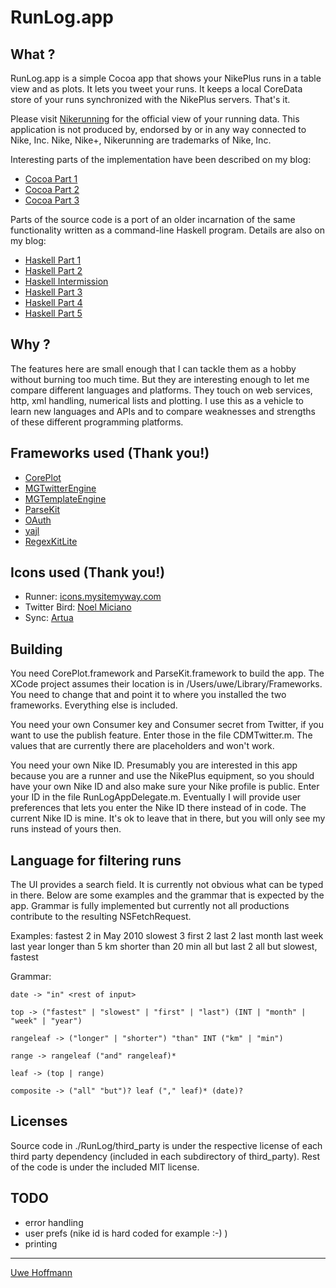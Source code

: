 # RunLog.app

## What ?

RunLog.app is a simple Cocoa app that shows your NikePlus runs in a table view and as plots. It lets you tweet your runs. It keeps a local CoreData store of your runs synchronized with the NikePlus servers. That's it.

Please visit [Nikerunning](http://nikerunning.nike.com/nikeplus/) for the official view of your running data. This application is not produced by, endorsed by or in any way connected to Nike, Inc. Nike, Nike+, Nikerunning are trademarks of Nike, Inc.

Interesting parts of the implementation have been described on my blog:

* [Cocoa Part 1](http://uwedeportivo.tumblr.com/post/1421387356/nikeruns-in-cocoa-part-1)
* [Cocoa Part 2](http://uwedeportivo.tumblr.com/post/1463149809/nikeruns-in-cocoa-part-2)
* [Cocoa Part 3](http://uwedeportivo.tumblr.com/post/1526692405/nikeruns-in-cocoa-part-3)

Parts of the source code is a port of an older incarnation of the same functionality written as a command-line Haskell program. Details are also on my blog:

* [Haskell Part 1](http://uwedeportivo.tumblr.com/post/529205380/publishing-nike-runs-part-1-numeric-lists)
* [Haskell Part 2](http://uwedeportivo.tumblr.com/post/540639058/publishing-nike-runs-part-2-google-charts)
* [Haskell Intermission](http://uwedeportivo.tumblr.com/post/529211202/publishing-nike-runs-intermission-flip-id)
* [Haskell Part 3](http://uwedeportivo.tumblr.com/post/540645847/publishing-nike-runs-part-3-handling-xml)
* [Haskell Part 4](http://uwedeportivo.tumblr.com/post/540655308/publishing-nike-runs-part-4-string-templates)
* [Haskell Part 5](http://uwedeportivo.tumblr.com/post/551822645/publishing-nike-runs-part-5-blogging-and-twitter)

## Why ?

The features here are small enough that I can tackle them as a hobby without burning too much time. But they are interesting enough to let me compare different languages and platforms. They touch on web services, http, xml handling, numerical lists and plotting. I use this as a vehicle to learn new languages and APIs and to compare weaknesses and strengths of these different programming platforms.

## Frameworks used (Thank you!)

* [CorePlot](http://code.google.com/p/core-plot/)
* [MGTwitterEngine](https://github.com/mattgemmell/MGTwitterEngine)
* [MGTemplateEngine](http://mattgemmell.com/2008/05/20/mgtemplateengine-templates-with-cocoa)
* [ParseKit](http://parsekit.com/)
* [OAuth](http://oauth.net/code/)
* [yajl](http://lloyd.github.com/yajl/)
* [RegexKitLite](http://regexkit.sourceforge.net/RegexKitLite/)

## Icons used (Thank you!)

* Runner: [icons.mysitemyway.com](http://icons.mysitemyway.com/free-clipart-icons/1/sports-running-icon-id/43735/style-id/333/blue-tiedyed-cloth-icons/sports-hobbies/)
* Twitter Bird: [Noel Miciano](http://noelmiciano.wordpress.com/2009/03/28/free-twitter-icon/)
* Sync: [Artua](http://www.artua.com/view/icons/name/macosxstyle/)

## Building

You need CorePlot.framework and ParseKit.framework to build the app. The XCode project assumes their location is in /Users/uwe/Library/Frameworks. You need to change that and point it to where you installed the two frameworks. Everything else is included.

You need your own Consumer key and Consumer secret from Twitter, if you want to use the publish feature. Enter those in the file CDMTwitter.m. The values that are currently there are placeholders and won't work.

You need your own Nike ID. Presumably you are interested in this app because you are a runner and use the NikePlus equipment, so you should have your own Nike ID and also make sure your Nike profile is public. Enter your ID in the file RunLogAppDelegate.m. Eventually I will provide user preferences that lets you enter the Nike ID there instead of in code. The current Nike ID is mine. It's ok to leave that in there, but you will only see my runs instead of yours then. 

## Language for filtering runs

The UI provides a search field. It is currently not obvious what can be typed in there. Below are some examples and the grammar that is expected by the app. Grammar is fully implemented but currently not all productions contribute to the resulting NSFetchRequest. 

Examples:
	fastest 2 in May 2010
	slowest 3
	first 2
	last 2
	last month
	last week
	last year
	longer than 5 km
	shorter than 20 min
	all but last 2
	all but slowest, fastest

Grammar:

	date -> "in" <rest of input>

	top -> ("fastest" | "slowest" | "first" | "last") (INT | "month" | "week" | "year")

	rangeleaf -> ("longer" | "shorter") "than" INT ("km" | "min")

	range -> rangeleaf ("and" rangeleaf)*

	leaf -> (top | range)

	composite -> ("all" "but")? leaf ("," leaf)* (date)?


## Licenses

Source code in ./RunLog/third\_party is under the respective license of each third party dependency (included in each subdirectory of third\_party). Rest of the code is under the included MIT license.

## TODO

* error handling
* user prefs (nike id is hard coded for example :-) )
* printing

* * *

[Uwe Hoffmann](http://uwedeportivo.tumblr.com)




